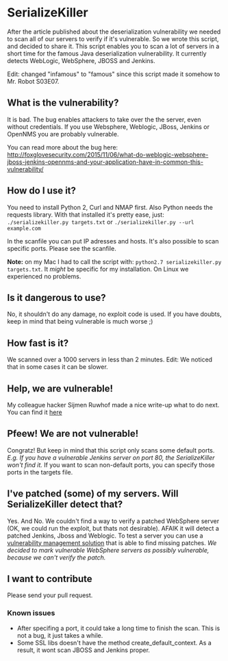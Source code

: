 # SerializeKiller
After the article published about the deserialization vulnerability we needed to scan all of our servers to verify if it's vulnerable. So we wrote this script, and decided to share it. This script enables you to scan a lot of servers in a short time for the famous Java deserialization vulnerability. It currently detects WebLogic, WebSphere, JBOSS and Jenkins.

Edit: changed "infamous" to "famous" since this script made it somehow to Mr. Robot S03E07. 

## What is the vulnerability?
It is bad. The bug enables attackers to take over the the server, even without credentials. If you use Websphere, Weblogic, JBoss, Jenkins or OpenNMS you are probably vulnerable.

You can read more about the bug here: http://foxglovesecurity.com/2015/11/06/what-do-weblogic-websphere-jboss-jenkins-opennms-and-your-application-have-in-common-this-vulnerability/

## How do I use it?
You need to install Python 2, Curl and NMAP first. Also Python needs the requests library. With that installed it's pretty ease, just:
`./serializekiller.py targets.txt`
or
`./serializekiller.py --url example.com`

In the scanfile you can put IP adresses and hosts. It's also possible to scan specific ports. Please see the scanfile. 

**Note:** on my Mac I had to call the script with: `python2.7 serializekiller.py targets.txt`. It *might* be specific for my installation. On Linux we experienced no problems.

## Is it dangerous to use?

No, it shouldn't do any damage, no exploit code is used. If you have doubts, keep in mind that being vulnerable is much worse ;)

## How fast is it?

We scanned over a 1000 servers in less than 2 minutes.
Edit: We noticed that in some cases it can be slower. 

## Help, we are vulnerable!
My colleague hacker Sijmen Ruwhof made a nice write-up what to do next. You can find it [here](http://sijmen.ruwhof.net/weblog/683-scanning-an-enterprise-organisation-for-the-critical-java-deserialization-vulnerability)

## Pfeew! We are not vulnerable!
Congratz! But keep in mind that this script only scans some default ports. 
*E.g. If you have a vulnerable Jenkins server on port 80, the SerializeKiller won't find it.*
If you want to scan non-default ports, you can specify those ports in the targets file.

## I've patched (some) of my servers. Will SerializeKiller detect that?
Yes. And No. We couldn't find a way to verify a patched WebSphere server (OK, we could run the exploit, but thats not desirable).
AFAIK it will detect a patched Jenkins, Jboss and Weblogic. To test a server you can use a [vulnerability management solution](https://netcaptain.io) that is able to find missing patches.
*We decided to mark vulnerable WebSphere servers as possibly vulnerable, because we can't verify the patch.*

## I want to contribute
Please send your pull request.

### Known issues
- After specifing a port, it could take a long time to finish the scan. This is not a bug, it just takes a while.
- Some SSL libs doesn't have the method create_default_context. As a result, it wont scan JBOSS and Jenkins proper.
